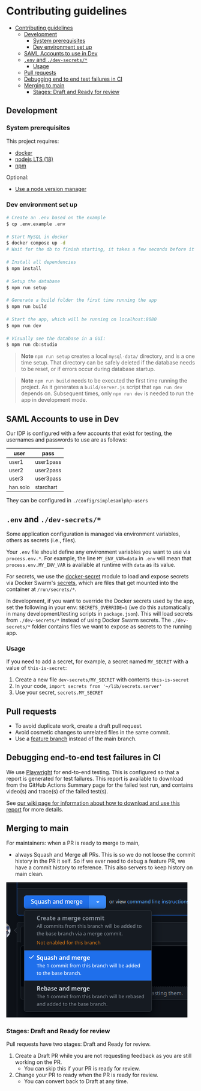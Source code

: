 # Contributing guidelines

<!-- vim-markdown-toc GFM -->

- [Contributing guidelines](#contributing-guidelines)
  - [Development](#development)
    - [System prerequisites](#system-prerequisites)
    - [Dev environment set up](#dev-environment-set-up)
  - [SAML Accounts to use in Dev](#saml-accounts-to-use-in-dev)
  - [`.env` and `./dev-secrets/*`](#env-and-dev-secrets)
    - [Usage](#usage)
  - [Pull requests](#pull-requests)
  - [Debugging end to end test failures in CI](#debugging-end-to-end-test-failures-in-ci)
  - [Merging to main](#merging-to-main)
    - [Stages: Draft and Ready for review](#stages-draft-and-ready-for-review)

<!-- vim-markdown-toc -->

## Development

### System prerequisites

This project requires:

- [docker](https://docs.docker.com/get-docker/)
- [nodejs LTS (18)](https://nodejs.org/en/download/)
- [npm](https://docs.npmjs.com/downloading-and-installing-node-js-and-npm)

Optional:

- [Use a node version manager](https://docs.npmjs.com/downloading-and-installing-node-js-and-npm#using-a-node-version-manager-to-install-nodejs-and-npm)

### Dev environment set up

```bash
# Create an .env based on the example
$ cp .env.example .env

# Start MySQL in docker
$ docker compose up -d
# Wait for the db to finish starting, it takes a few seconds before it's ready...

# Install all dependencies
$ npm install

# Setup the database
$ npm run setup

# Generate a build folder the first time running the app
$ npm run build

# Start the app, which will be running on localhost:8080
$ npm run dev

# Visually see the database in a GUI:
$ npm run db:studio
```

> **Note** `npm run setup` creates a local `mysql-data/` directory, and is a one time setup. That directory can be safely deleted if the database needs to be reset, or if errors occur during database startup.

> **Note** `npm run build` needs to be executed the first time running the project. As it generates a `build/server.js` script that `npm run dev` depends on. Subsequent times, only `npm run dev` is needed to run the app in development mode.

## SAML Accounts to use in Dev

Our IDP is configured with a few accounts that exist for testing, the usernames and passwords to use are as follows:

| user     | pass      |
| -------- | --------- |
| user1    | user1pass |
| user2    | user2pass |
| user3    | user3pass |
| han.solo | starchart |

They can be configured in `./config/simplesamlphp-users`

## `.env` and `./dev-secrets/*`

Some application configuration is managed via environment variables, others as secrets (i.e., files).

Your `.env` file should define any environment variables you want to use via `process.env.*`. For example, the line `MY_ENV_VAR=data` in `.env` will mean that `process.env.MY_ENV_VAR` is available at runtime with `data` as its value.

For secrets, we use the [docker-secret](https://github.com/hwkd/docker-secret) module to load and expose secrets via Docker Swarm's [secrets](https://docs.docker.com/engine/swarm/secrets/), which are files that get mounted into the container at `/run/secrets/*`.

In development, if you want to override the Docker secrets used by the app,
set the following in your env: `SECRETS_OVERRIDE=1` (we do this automatically
in many development/testing scripts in `package.json`). This will
load secrets from `./dev-secrets/*` instead of using Docker Swarm secrets. The `./dev-secrets/*` folder contains files we want to expose as secrets to the running app.

### Usage

If you need to add a secret, for example, a secret named `MY_SECRET` with a value of `this-is-secret`:

1. Create a new file `dev-secrets/MY_SECRET` with contents `this-is-secret`
2. In your code, `import secrets from '~/lib/secrets.server'`
3. Use your secret, `secrets.MY_SECRET`

## Pull requests

- To avoid duplicate work, create a draft pull request.
- Avoid cosmetic changes to unrelated files in the same commit.
- Use a [feature branch](https://www.atlassian.com/git/tutorials/comparing-workflows) instead of the main branch.

## Debugging end-to-end test failures in CI

We use [Playwright](https://playwright.dev/) for end-to-end testing. This is configured so that a report is generated for test failures. This report is available to download from the GitHub Actions Summary page for the failed test run, and contains video(s) and trace(s) of the failed test(s).

See [our wiki page for information about how to download and use this report](https://github.com/DevelopingSpace/starchart/wiki/Playwright#debugging-failures-in-ci) for more details.

## Merging to main

For maintainers: when a PR is ready to merge to main,

- always Squash and Merge all PRs. This is so we do not loose the commit history in the PR it self. So if we ever need to debug a feature PR, we have a commit history to reference. This also servers to keep history on main clean.

![squash_and_merge](img/squash_and_merge.png)

### Stages: Draft and Ready for review

Pull requests have two stages: Draft and Ready for review.

1. Create a Draft PR while you are not requesting feedback as you are still working on the PR.
   - You can skip this if your PR is ready for review.
2. Change your PR to ready when the PR is ready for review.
   - You can convert back to Draft at any time.
